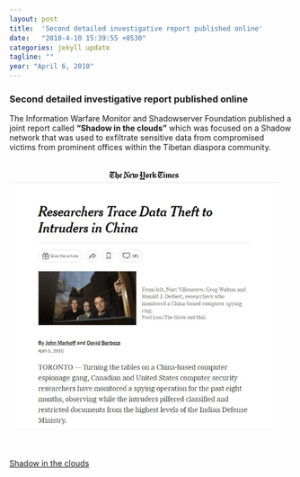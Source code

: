 ```yaml
---
layout: post
title:  'Second detailed investigative report published online'
date:   "2010-4-10 15:39:55 +0530"
categories: jekyll update
tagline: ""
year: "April 6, 2010"
---
```

<div class="timeline_right">
   <div class="margin-bottom-medium">
      <div class="timeline_text">
         <h3>Second detailed investigative report published online</h3>
         <p>The Information Warfare Monitor and Shadowserver Foundation published a joint report called <b>“Shadow in the clouds”</b> which was focused on a Shadow network that was used to exfiltrate sensitive data from compromised victims from prominent offices within the Tibetan diaspora community. </p>
      <br/></div>
   </div>
   <div class="timeline_image-wrapper">
      <img src="assets/img/timeline-4.jpg" loading="lazy" width="480">
      <br> <br>
   </div>
   <br>
  
   <br>
   <div class="margin-bottom-xlarge">
      <div class="inline-block">
         <a href="https://citizenlab.ca/wp-content/uploads/2017/05/shadows-in-the-cloud.pdf" target="_blank" class="timeline_link w-inline-block">
            <div>Shadow in the clouds </div>
            <img src="https://assets.website-files.com/60dd72519d9f9f67690ae425/60de4e982f499b91260e0e91_open_in_new.svg" loading="lazy" alt="" class="link-icon"/>
         </a>
      </div>
   </div>
</div>
                  